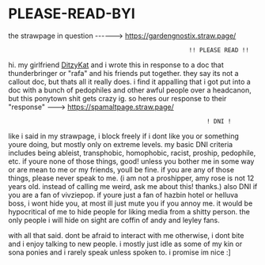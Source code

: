 # PLEASE-READ-BYI
the strawpage in question ------> https://gardengnostix.straw.page/

                                                       !! PLEASE READ !!

hi. my girlfriend <a href="https://github.com/DitzyKat">DitzyKat</a> and i wrote this in response to a doc that thunderbringer or "rafa" and his friends put together. they say its not a callout doc, but thats all it really does.
i find it appalling that i got put into a doc with a bunch of pedophiles and other awful people over a headcanon, but this ponytown shit gets crazy ig. so heres our response to their "response" ---> https://spamaltpage.straw.page/ 


                                                            ! DNI !
like i said in my strawpage, i block freely if i dont like you or something youre doing, but mostly only on extreme levels. my basic DNI criteria includes being ableist, transphobic, homophobic, racist, proship, pedophile, etc.
if youre none of those things, good! unless you bother me in some way or are mean to me or my friends, youll be fine. if you are any of those things, please never speak to me. (i am not a proshipper, amy rose is not 12 years old. instead of calling me weird, ask me about this! thanks.)
also DNI if you are a fan of vivziepop. if youre just a fan of hazbin hotel or helluva boss, i wont hide you, at most ill just mute you if you annoy me. it would be hypocritical of me to hide people for liking media from a shitty person.
the only people i will hide on sight are coffin of andy and leyley fans. 

with all that said. dont be afraid to interact with me otherwise, i dont bite and i enjoy talking to new people. i mostly just idle as some of my kin or sona ponies and i rarely speak unless spoken to.
i promise im nice :]
